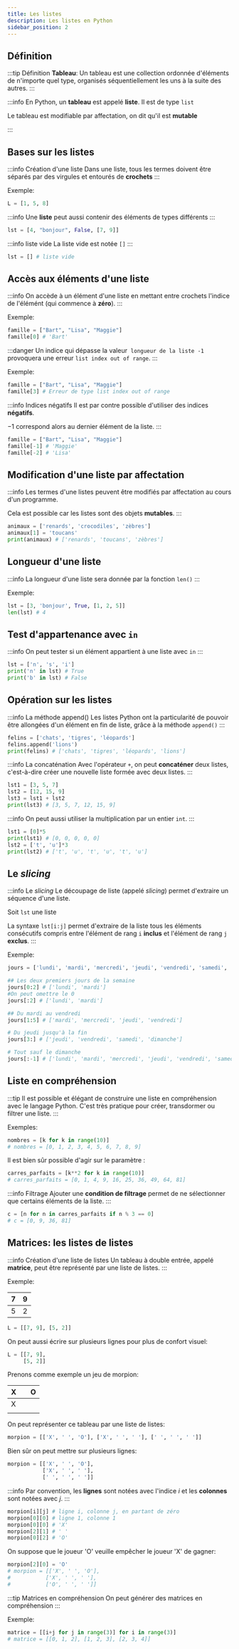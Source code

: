 ```yaml
---
title: Les listes
description: Les listes en Python
sidebar_position: 2
---
```


## Définition

:::tip Définition
**Tableau**: Un tableau est une collection ordonnée d'éléments de n'importe quel type, organisés séquentiellement les uns à la suite des autres.
:::

:::info
En Python, un **tableau** est appelé **liste**. Il est de type `list`

Le tableau est modifiable par affectation, on dit qu'il est **mutable**

:::

## Bases sur les listes

:::info Création d'une liste
Dans une liste, tous les termes doivent être séparés par des virgules et entourés de **crochets**
:::

Exemple:

```python
L = [1, 5, 8]
```

:::info
Une **liste** peut aussi contenir des éléments de types différents
:::

```python
lst = [4, "bonjour", False, [7, 9]]
```

:::info liste vide
La liste vide est notée `[]`
:::

```python
lst = [] # liste vide
```

## Accès aux éléments d'une liste

:::info
On accède à un élément d'une liste en mettant entre crochets l'indice de l'élémént (qui commence à **zéro**).
:::

Exemple:

```python
famille = ["Bart", "Lisa", "Maggie"]
famille[0] # 'Bart'
```

:::danger
Un indice qui dépasse la valeur  `longueur de la liste -1` provoquera une erreur `list index out of range`.
:::

Exemple:

```python
famille = ["Bart", "Lisa", "Maggie"]
famille[3] # Erreur de type list index out of range
```

:::info Indices négatifs
Il est par contre possible d'utiliser des indices **négatifs**.

$-1$ correspond alors au dernier élément de la liste.
:::

```python
famille = ["Bart", "Lisa", "Maggie"]
famille[-1] # 'Maggie'
famille[-2] # 'Lisa'
```

## Modification d'une liste par affectation

:::info
Les termes d'une listes peuvent être modifiés par affectation au cours d'un programme.

Cela est possible car les listes sont des objets **mutables**.
:::

```python
animaux = ['renards', 'crocodiles', 'zèbres']
animaux[1] = 'toucans'
print(animaux) # ['renards', 'toucans', 'zèbres']
```

## Longueur d'une liste

:::info
La longueur d'une liste sera donnée par la fonction `len()`
:::

Exemple:

```python
lst = [3, 'bonjour', True, [1, 2, 5]]
len(lst) # 4
```

## Test d'appartenance avec `in`

:::info
On peut tester si un élément appartient à une liste avec `in`
:::

```python
lst = ['n', 's', 'i']
print('n' in lst) # True
print('b' in lst) # False
```

## Opération sur les listes

:::info La méthode append()
Les listes Python ont la particularité de pouvoir être allongées d'un élément en fin de liste, grâce à la méthode `append()`
:::

```python
felins = ['chats', 'tigres', 'léopards']
felins.append('lions')
print(felins) # ['chats', 'tigres', 'léopards', 'lions']
```

:::info La concaténation
Avec l'opérateur `+`, on peut **concaténer** deux listes, c'est-à-dire créer une nouvelle liste formée avec deux listes.
:::

```python
lst1 = [3, 5, 7]
lst2 = [12, 15, 9]
lst3 = lst1 + lst2
print(lst3) # [3, 5, 7, 12, 15, 9]
```

:::info
On peut aussi utiliser la multiplication par un entier `int`.
:::

```python
lst1 = [0]*5
print(lst1) # [0, 0, 0, 0, 0]
lst2 = ['t', 'u']*3
print(lst2) # ['t', 'u', 't', 'u', 't', 'u']
```

## Le _slicing_

:::info Le _slicing_
Le découpage de liste (appelé _slicing_) permet d'extraire un séquence d'une liste.

Soit `lst` une liste

La syntaxe `lst[i:j]` permet d'extraire de la liste tous les éléments consécutifs compris entre l'élément de rang `i` **inclus** et l'élément de rang `j` **exclus**.
:::

Exemple:

```python
jours = ['lundi', 'mardi', 'mercredi', 'jeudi', 'vendredi', 'samedi', 'dimanche']

## Les deux premiers jours de la semaine
jours[0:2] # ['lundi', 'mardi']
#On peut omettre le 0
jours[:2] # ['lundi', 'mardi']

## Du mardi au vendredi
jours[1:5] # ['mardi', 'mercredi', 'jeudi', 'vendredi']

# Du jeudi jusqu'à la fin
jours[3:] # ['jeudi', 'vendredi', 'samedi', 'dimanche']

# Tout sauf le dimanche
jours[:-1] # ['lundi', 'mardi', 'mercredi', 'jeudi', 'vendredi', 'samedi']
```

## Liste en compréhension

:::tip
Il est possible et élégant de construire une liste en compréhension avec le langage Python. C'est très pratique pour créer, transdormer ou filtrer une liste.
:::

Exemples:

```python
nombres = [k for k in range(10)]
# nombres = [0, 1, 2, 3, 4, 5, 6, 7, 8, 9]
```

Il est bien sûr possible d'agir sur le paramètre :

```python
carres_parfaits = [k**2 for k in range(10)]
# carres_parfaits = [0, 1, 4, 9, 16, 25, 36, 49, 64, 81]
```

:::info Filtrage
Ajouter une **condition de filtrage** permet de ne sélectionner que certains éléments de la liste.
:::

```python
c = [n for n in carres_parfaits if n % 3 == 0]
# c = [0, 9, 36, 81]
```

## Matrices: les listes de listes

:::info Création d'une liste de listes
Un tableau à double entrée, appelé **matrice**, peut être représenté par une liste de listes.
:::

Exemple:

| 7   | 9   |
| --- | --- |
| 5   | 2   |

```python
L = [[7, 9], [5, 2]]
```

On peut aussi écrire sur plusieurs lignes pour plus de confort visuel:

```python
L = [[7, 9],
     [5, 2]]
```

Prenons comme exemple un jeu de morpion:

| X   |     | O   |
| --- | --- | --- |
| X   |     |     |
|     |     |     |

On peut représenter ce tableau par une liste de listes:

```python
morpion = [['X', ' ', 'O'], ['X', ' ', ' '], [' ', ' ', ' ']]
```

Bien sûr on peut mettre sur plusieurs lignes:

```python
morpion = [['X', ' ', 'O'],
           ['X', ' ', ' '],
           [' ', ' ', ' ']]
```

:::info
Par convention, les **lignes** sont notées avec l'indice $i$ et les **colonnes** sont notées avec $j$.
:::

```python
morpion[i][j] # ligne i, colonne j, en partant de zéro
morpion[0][0] # ligne 1, colonne 1
morpion[0][0] # 'X'
morpion[2][1] # ' '
morpion[0][2] # 'O'
```

On suppose que le joueur 'O' veuille empêcher le joueur 'X' de gagner:

```python
morpion[2][0] = 'O'
# morpion = [['X', ' ', 'O'],
#           ['X', ' ', ' '],
#           ['O', ' ', ' ']]
```

:::tip Matrices en compréhension
On peut générer des matrices en compréhension
:::

Exemple:

```python
matrice = [[i+j for j in range(3)] for i in range(3)]
# matrice = [[0, 1, 2], [1, 2, 3], [2, 3, 4]]
```
